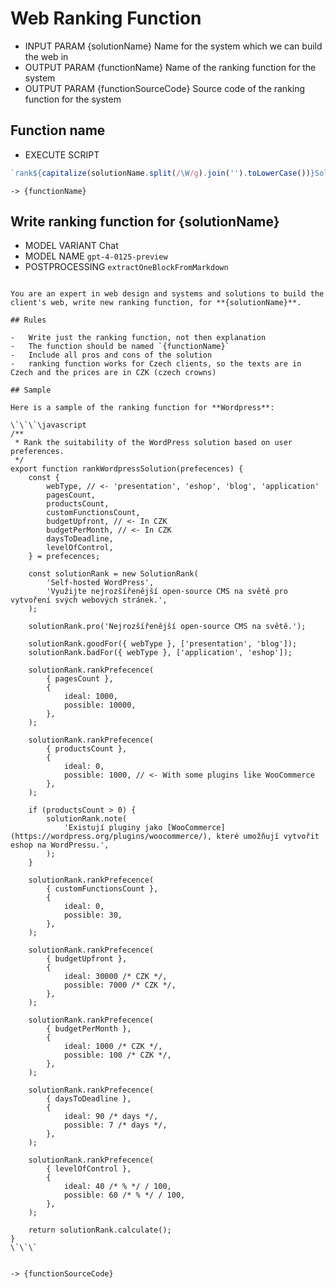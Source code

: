 # Web Ranking Function

-   INPUT PARAM {solutionName} Name for the system which we can build the web in
-   OUTPUT PARAM {functionName} Name of the ranking function for the system
-   OUTPUT PARAM {functionSourceCode} Source code of the ranking function for the system

## Function name

-   EXECUTE SCRIPT

```javascript
`rank${capitalize(solutionName.split(/\W/g).join('').toLowerCase())}Solution`;
```

`-> {functionName}`

## Write ranking function for {solutionName}

-   MODEL VARIANT Chat
-   MODEL NAME `gpt-4-0125-preview`
-   POSTPROCESSING `extractOneBlockFromMarkdown`

```

You are an expert in web design and systems and solutions to build the client's web, write new ranking function, for **{solutionName}**.

## Rules

-   Write just the ranking function, not then explanation
-   The function should be named `{functionName}`
-   Include all pros and cons of the solution
-   ranking function works for Czech clients, so the texts are in Czech and the prices are in CZK (czech crowns)

## Sample

Here is a sample of the ranking function for **Wordpress**:

\`\`\`\javascript
/**
 * Rank the suitability of the WordPress solution based on user preferences.
 */
export function rankWordpressSolution(prefecences) {
    const {
        webType, // <- 'presentation', 'eshop', 'blog', 'application'
        pagesCount,
        productsCount,
        customFunctionsCount,
        budgetUpfront, // <- In CZK
        budgetPerMonth, // <- In CZK
        daysToDeadline,
        levelOfControl,
    } = prefecences;

    const solutionRank = new SolutionRank(
        'Self-hosted WordPress',
        'Využijte nejrozšířenější open-source CMS na světě pro vytvoření svých webových stránek.',
    );

    solutionRank.pro('Nejrozšířenější open-source CMS na světě.');

    solutionRank.goodFor({ webType }, ['presentation', 'blog']);
    solutionRank.badFor({ webType }, ['application', 'eshop']);

    solutionRank.rankPrefecence(
        { pagesCount },
        {
            ideal: 1000,
            possible: 10000,
        },
    );

    solutionRank.rankPrefecence(
        { productsCount },
        {
            ideal: 0,
            possible: 1000, // <- With some plugins like WooCommerce
        },
    );

    if (productsCount > 0) {
        solutionRank.note(
            'Existují pluginy jako [WooCommerce](https://wordpress.org/plugins/woocommerce/), které umožňují vytvořit eshop na WordPressu.',
        );
    }

    solutionRank.rankPrefecence(
        { customFunctionsCount },
        {
            ideal: 0,
            possible: 30,
        },
    );

    solutionRank.rankPrefecence(
        { budgetUpfront },
        {
            ideal: 30000 /* CZK */,
            possible: 7000 /* CZK */,
        },
    );

    solutionRank.rankPrefecence(
        { budgetPerMonth },
        {
            ideal: 1000 /* CZK */,
            possible: 100 /* CZK */,
        },
    );

    solutionRank.rankPrefecence(
        { daysToDeadline },
        {
            ideal: 90 /* days */,
            possible: 7 /* days */,
        },
    );

    solutionRank.rankPrefecence(
        { levelOfControl },
        {
            ideal: 40 /* % */ / 100,
            possible: 60 /* % */ / 100,
        },
    );

    return solutionRank.calculate();
}
\`\`\`


```

`-> {functionSourceCode}`

